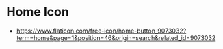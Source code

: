 # Home Icon
- https://www.flaticon.com/free-icon/home-button_9073032?term=home&page=1&position=46&origin=search&related_id=9073032